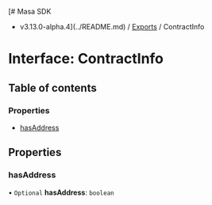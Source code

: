 [# Masa SDK
 - v3.13.0-alpha.4](../README.md) / [Exports](../modules.md) / ContractInfo

# Interface: ContractInfo

## Table of contents

### Properties

- [hasAddress](ContractInfo.md#hasaddress)

## Properties

### hasAddress

• `Optional` **hasAddress**: `boolean`
